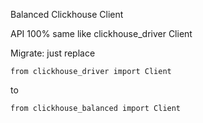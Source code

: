 Balanced Clickhouse Client

API 100% same like clickhouse_driver Client

Migrate: just replace

`from clickhouse_driver import Client`

to

`from clickhouse_balanced import Client`